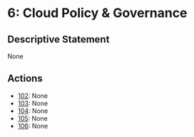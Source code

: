# 6: Cloud Policy & Governance

## Descriptive Statement

None

## Actions

- [102](/components/actions/102.md): None
- [103](/components/actions/103.md): None
- [104](/components/actions/104.md): None
- [105](/components/actions/105.md): None
- [106](/components/actions/106.md): None

